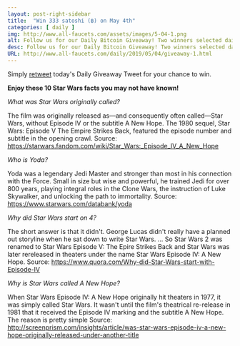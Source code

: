 ```yaml
---
layout: post-right-sidebar
title:  "Win 333 satoshi (฿) on May 4th"
categories: [ daily ]
img: http://www.all-faucets.com/assets/images/5-04-1.png
alt: Follow us for our Daily Bitcoin Giveaway! Two winners selected daily!
desc: Follow us for our Daily Bitcoin Giveaway! Two winners selected daily!
URL: http://www.all-faucets.com/daily/2019/05/04/giveaway-1.html
---
```


Simply <a href="https://twitter.com/intent/user?screen_name=CryptoPayoff" target="_blank">retweet</a> today's Daily Giveaway Tweet for your chance to win.

<script type="text/javascript">
amzn_assoc_placement = "adunit0";
amzn_assoc_search_bar = "true";
amzn_assoc_tracking_id = "cryptopayoff-20";
amzn_assoc_search_bar_position = "bottom";
amzn_assoc_ad_mode = "search";
amzn_assoc_ad_type = "smart";
amzn_assoc_marketplace = "amazon";
amzn_assoc_region = "US";
amzn_assoc_title = "Happy Star Wars Day!";
amzn_assoc_default_search_phrase = "May the 4th Be with You";
amzn_assoc_default_category = "All";
amzn_assoc_linkid = "718c4dd2c56e270b205bc5fdf0b07315";
</script>
<script src="//z-na.amazon-adsystem.com/widgets/onejs?MarketPlace=US"></script>

<b>Enjoy these 10 Star Wars facts you may not have known!</b>

<i>What was Star Wars originally called?</i>

The film was originally released as—and consequently often called—Star Wars, without Episode IV or the subtitle A New Hope. The 1980 sequel, Star Wars: Episode V The Empire Strikes Back, featured the episode number and subtitle in the opening crawl.
Source: https://starwars.fandom.com/wiki/Star_Wars:_Episode_IV_A_New_Hope

<i>Who is Yoda?</i>

Yoda was a legendary Jedi Master and stronger than most in his connection with the Force. Small in size but wise and powerful, he trained Jedi for over 800 years, playing integral roles in the Clone Wars, the instruction of Luke Skywalker, and unlocking the path to immortality.
Source: https://www.starwars.com/databank/yoda

<script type="text/javascript">
amzn_assoc_placement = "adunit0";
amzn_assoc_search_bar = "false";
amzn_assoc_tracking_id = "cryptopayoff-20";
amzn_assoc_ad_mode = "search";
amzn_assoc_ad_type = "smart";
amzn_assoc_marketplace = "amazon";
amzn_assoc_region = "US";
amzn_assoc_title = "";
amzn_assoc_default_search_phrase = "yoda";
amzn_assoc_default_category = "All";
amzn_assoc_linkid = "7cd2e8dc2187d1d053e88eb483dcd0a4";
</script>
<script src="//z-na.amazon-adsystem.com/widgets/onejs?MarketPlace=US"></script>

<i>Why did Star Wars start on 4?</i>

The short answer is that it didn't. George Lucas didn't really have a planned out storyline when he sat down to write Star Wars. ... So Star Wars 2 was renamed to Star Wars Episode V: The Epire Strikes Back and Star Wars was later rereleased in theaters under the name Star Wars Episode IV: A New Hope.
Source: https://www.quora.com/Why-did-Star-Wars-start-with-Episode-IV

<i>Why is Star Wars called A New Hope?</i>

When Star Wars Episode IV: A New Hope originally hit theaters in 1977, it was simply called Star Wars. It wasn't until the film's theatrical re-release in 1981 that it received the Episode IV marking and the subtitle A New Hope. The reason is pretty simple
Source: http://screenprism.com/insights/article/was-star-wars-episode-iv-a-new-hope-originally-released-under-another-title

<script type="text/javascript">
amzn_assoc_placement = "adunit0";
amzn_assoc_search_bar = "false";
amzn_assoc_tracking_id = "cryptopayoff-20";
amzn_assoc_ad_mode = "search";
amzn_assoc_ad_type = "smart";
amzn_assoc_marketplace = "amazon";
amzn_assoc_region = "US";
amzn_assoc_title = "Shop Related Products";
amzn_assoc_default_search_phrase = "Star Wars Trilogy";
amzn_assoc_default_category = "All";
amzn_assoc_linkid = "7cd2e8dc2187d1d053e88eb483dcd0a4";
</script>
<script src="//z-na.amazon-adsystem.com/widgets/onejs?MarketPlace=US"></script>
